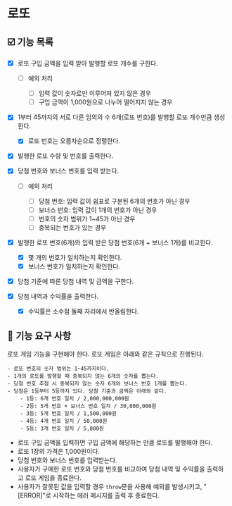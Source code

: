# 로또

## ☑️ 기능 목록

- [x] 로또 구입 금액을 입력 받아 발행할 로또 개수를 구한다.

  - [ ] 예외 처리

    - [ ] 입력 값이 숫자로만 이루어져 있지 않은 경우
    - [ ] 구입 금액이 1,000원으로 나누어 떨어지지 않는 경우

- [x] 1부터 45까지의 서로 다른 임의의 수 6개(로또 번호)를 발행할 로또 개수만큼 생성한다.

  - [x] 로또 번호는 오름차순으로 정렬한다.

- [x] 발행한 로또 수량 및 번호를 출력한다.

- [x] 당첨 번호와 보너스 번호를 입력 받는다.

  - [ ] 예외 처리

    - [ ] 당첨 번호: 입력 값이 쉼표로 구분된 6개의 번호가 아닌 경우
    - [ ] 보너스 번호: 입력 값이 1개의 번호가 아닌 경우
    - [ ] 번호의 숫자 범위가 1~45가 아닌 경우
    - [ ] 중복되는 번호가 있는 경우

- [x] 발행한 로또 번호(6개)와 입력 받은 당첨 번호(6개 + 보너스 1개)를 비교한다.

  - [x] 몇 개의 번호가 일치하는지 확인한다.
  - [x] 보너스 번호가 일치하는지 확인한다.

- [x] 당첨 기준에 따른 당첨 내역 및 금액을 구한다.

- [x] 당첨 내역과 수익률을 출력한다.

  - [x] 수익률은 소수점 둘째 자리에서 반올림한다.

## 🚀 기능 요구 사항

로또 게임 기능을 구현해야 한다. 로또 게임은 아래와 같은 규칙으로 진행된다.

```
- 로또 번호의 숫자 범위는 1~45까지이다.
- 1개의 로또를 발행할 때 중복되지 않는 6개의 숫자를 뽑는다.
- 당첨 번호 추첨 시 중복되지 않는 숫자 6개와 보너스 번호 1개를 뽑는다.
- 당첨은 1등부터 5등까지 있다. 당첨 기준과 금액은 아래와 같다.
    - 1등: 6개 번호 일치 / 2,000,000,000원
    - 2등: 5개 번호 + 보너스 번호 일치 / 30,000,000원
    - 3등: 5개 번호 일치 / 1,500,000원
    - 4등: 4개 번호 일치 / 50,000원
    - 5등: 3개 번호 일치 / 5,000원
```

- 로또 구입 금액을 입력하면 구입 금액에 해당하는 만큼 로또를 발행해야 한다.
- 로또 1장의 가격은 1,000원이다.
- 당첨 번호와 보너스 번호를 입력받는다.
- 사용자가 구매한 로또 번호와 당첨 번호를 비교하여 당첨 내역 및 수익률을 출력하고 로또 게임을 종료한다.
- 사용자가 잘못된 값을 입력할 경우 `throw`문을 사용해 예외를 발생시키고, "[ERROR]"로 시작하는 에러 메시지를 출력 후 종료한다.
